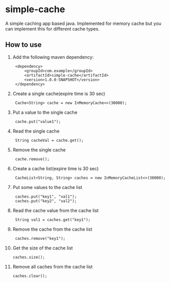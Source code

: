 # simple-cache

A simple caching app based java. Implemented for memory cache but you can implement this for different cache types.


## How to use

1. Add the following maven dependency:

		<dependency>
			<groupId>com.example</groupId>
			<artifactId>simple-cache</artifactId>
			<version>1.0.0-SNAPSHOT</version>
		</dependency>

2. Create a single cache(expire time is 30 sec)

        Cache<String> cache = new InMemoryCache<>(30000);
        
3. Put a value to the single cache

        cache.put("value1");

4. Read the single cache

        String cacheVal = cache.get();
        
5. Remove the single cache

        cache.remove();
        
6. Create a cache list(expire time is 30 sec)

        CacheList<String, String> caches = new InMemoryCacheList<>(30000);
        
7. Put some values to the cache list

        caches.put("key1", "val1");
        caches.put("key2", "val2");
        
8. Read the cache value from the cache list

        String val1 = caches.get("key1");
       
9. Remove the cache from the cache list

        caches.remove("key1");
        
10. Get the size of the cache list

        caches.size();
        
11. Remove all caches from the cache list

        caches.clear();
